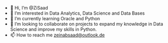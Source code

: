 - 👋 Hi, I’m @ZiSaad
- 👀 I’m interested in Data Analytics, Data Science and Data Bases
- 🌱 I’m currently learning Oracle and Python
- 💞️ I’m looking to collaborate on projects to expand my knowledge in Data Science and improve my skills in Python.
- 📫 How to reach me zeinabsaad@outlook.de

<!---
ZiSaad/ZiSaad is a ✨ special ✨ repository because its `README.md` (this file) appears on your GitHub profile.
You can click the Preview link to take a look at your changes.
--->
